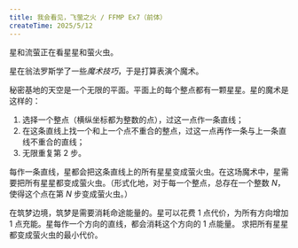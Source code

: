 ```yaml
---
title: 我会看见，飞萤之火 / FFMP Ex7（前体）
createTime: 2025/5/12
---
```


星和流萤正在看星星和萤火虫。

星在翁法罗斯学了一些*魔术技巧*，于是打算表演个魔术。

秘密基地的天空是一个无限的平面。平面上的每个整点都有一颗星星。星的魔术是这样的：

1. 选择一个整点（横纵坐标都为整数的点），过这一点作一条直线；
2. 在这条直线上找一个和上一个点不重合的整点，过这一点再作一条与上一条直线不重合的直线；
3. 无限重复第 $2$ 步。

每作一条直线，星都会把这条直线上的所有星星变成萤火虫。在这场魔术中，星需要把所有星星都变成萤火虫。（形式化地，对于每一个整点，总存在一个整数 $N$，使得这个点在第 $N$ 步变成萤火虫。）

在筑梦边境，筑梦是需要消耗命途能量的。星可以花费 $1$ 点代价，为所有方向增加 $1$ 点充能。星每作一个方向的直线，都会消耗这个方向的 $1$ 点能量。
求把所有星星都变成萤火虫的最小代价。
